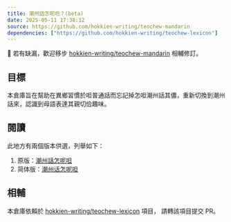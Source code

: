 ```yaml
---
title: 潮州話怎呢呾？(beta)
date: 2025-05-11 17:38:12
source: https://github.com/hokkien-writing/teochew-mandarin
dependencies: ["https://github.com/hokkien-writing/teochew-lexicon"]
---
```


📌 若有缺漏，歡迎移步 [hokkien-writing/teochew-mandarin](https://github.com/hokkien-writing/teochew-mandarin) 相輔修訂。


## 目標

本倉庫旨在幫助在異鄉習慣於呾普通話而忘記掉怎呾潮州話其儂，重新切換到潮州話來，認識到母語表達其親切佮趣味。

## 閱讀

此地方有兩個版本供選，列舉如下：
1. 原版：[潮州話怎呢呾](https://github.com/hokkien-writing/teochew-mandarin/raw/main/潮州話怎呢呾.md) 
2. 简体版：[潮州话怎呢呾](https://github.com/hokkien-writing/teochew-mandarin/raw/main/潮州话怎呢呾.md)

## 相輔

本倉庫依賴於 [hokkien-writing/teochew-lexicon](https://github.com/hokkien-writing/teochew-lexicon) 項目， 請轉該項目提交 PR。
